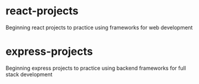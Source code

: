 # react-projects
Beginning react projects to practice using frameworks for web development
# express-projects
Beginning express projects to practice using backend frameworks for full stack development
